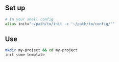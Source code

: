 ## Set up
```sh
# In your shell config
alias init="~/path/to/init -c '~/path/to/config/'"
```

## Use
```sh
mkdir my-project && cd my-project
init some-template
```
